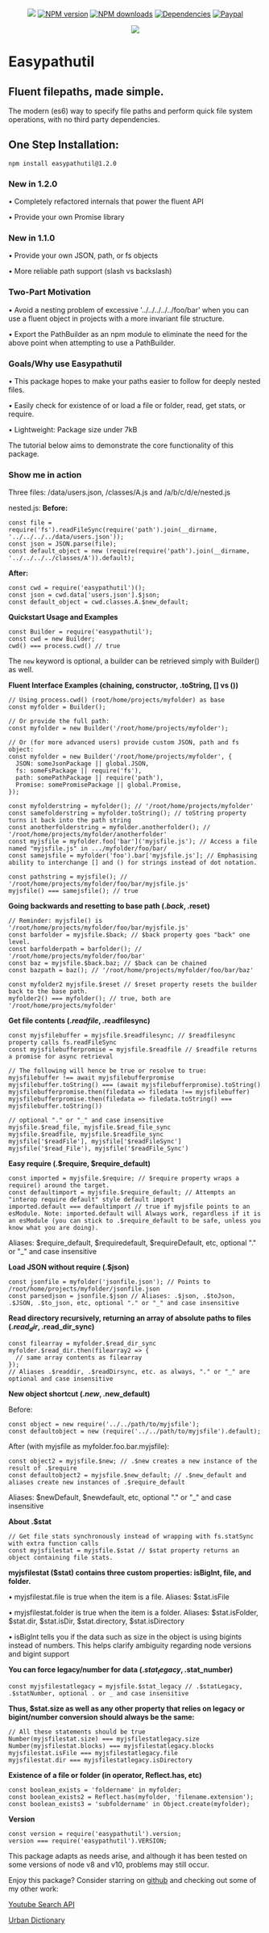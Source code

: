 <div align="center">
    <br />
    <p>
        <a class="badge-align" href="https://www.codacy.com/app/wzhouwzhou/easypathutil?utm_source=github.com&amp;utm_medium=referral&amp;utm_content=wzhouwzhou/easypathutil&amp;utm_campaign=Badge_Grade"><img src="https://api.codacy.com/project/badge/Grade/d54c94b0c32e45bc8046d2825eb474cb"/></a>
        <a href="https://www.npmjs.com/package/easypathutil"><img src="https://img.shields.io/npm/v/easypathutil.svg" alt="NPM version" /></a>
        <a href="https://www.npmjs.com/package/easypathutil"><img src="https://img.shields.io/npm/dt/easypathutil.svg" alt="NPM downloads" /></a>
        <a href="https://david-dm.org/wzhouwzhou/easypathutil"><img src="https://img.shields.io/david/wzhouwzhou/easypathutil.svg" alt="Dependencies" /></a>
        <a href="https://paypal.me/wzhouwzhou"><img src="https://img.shields.io/badge/donate-paypal-009cde.svg" alt="Paypal" /></a>
    </p>
    <p>
        <a href="https://nodei.co/npm/easypathutil/"><img src="https://nodei.co/npm/easypathutil.png?stars=true&downloads=true"></a>
    </p>
</div>

# Easypathutil
## Fluent filepaths, made simple.

The modern (es6) way to specify file paths and perform quick file system operations, with no third party dependencies.

## One Step Installation:

    npm install easypathutil@1.2.0

### New in 1.2.0
• Completely refactored internals that power the fluent API

• Provide your own Promise library

### New in 1.1.0
• Provide your own JSON, path, or fs objects

• More reliable path support (slash vs backslash)

### Two-Part Motivation
• Avoid a nesting problem of excessive '../../../../../foo/bar' when you can use a fluent object in projects with a more invariant file structure.

• Export the PathBuilder as an npm module to eliminate the need for the above point when attempting to use a PathBuilder.

### Goals/Why use Easypathutil
• This package hopes to make your paths easier to follow for deeply nested files.

• Easily check for existence of or load a file or folder, read, get stats, or require.

• Lightweight: Package size under 7kB

The tutorial below aims to demonstrate the core functionality of this package.

### Show me in action
Three files: /data/users.json, /classes/A.js and /a/b/c/d/e/nested.js

nested.js:
**Before:**

    const file = require('fs').readFileSync(require('path').join(__dirname, '../../../../data/users.json'));
    const json = JSON.parse(file);
    const default_object = new (require(require('path').join(__dirname, '../../../../classes/A')).default);

**After:**

    const cwd = require('easypathutil')();
    const json = cwd.data['users.json'].$json;
    const default_object = cwd.classes.A.$new_default;

**Quickstart Usage and Examples**

    const Builder = require('easypathutil');
    const cwd = new Builder;
    cwd() === process.cwd() // true

The `new` keyword is optional, a builder can be retrieved simply with Builder() as well.

**Fluent Interface Examples (chaining, constructor, .toString, [] vs ())**

    // Using process.cwd() (root/home/projects/myfolder) as base
    const myfolder = Builder();

    // Or provide the full path:
    const myfolder = new Builder('/root/home/projects/myfolder');

    // Or (for more advanced users) provide custom JSON, path and fs object:
    const myfolder = new Builder('/root/home/projects/myfolder', {
      JSON: someJsonPackage || global.JSON,
      fs: someFsPackage || require('fs'),
      path: somePathPackage || require('path'),
      Promise: somePromisePackage || global.Promise,
    });

    const myfolderstring = myfolder(); // '/root/home/projects/myfolder'
    const samefolderstring = myfolder.toString(); // toString property turns it back into the path string
    const anotherfolderstring = myfolder.anotherfolder(); // '/root/home/projects/myfolder/anotherfolder'
    const myjsfile = myfolder.foo['bar']('myjsfile.js'); // Access a file named "myjsfile.js" in .../myfolder/foo/bar/
    const samejsfile = myfolder('foo').bar['myjsfile.js']; // Emphasising ability to interchange [] and () for strings instead of dot notation.

    const pathstring = myjsfile(); // '/root/home/projects/myfolder/foo/bar/myjsfile.js'
    myjsfile() === samejsfile(); // true

**Going backwards and resetting to base path (.$back, .$reset)**

    // Reminder: myjsfile() is '/root/home/projects/myfolder/foo/bar/myjsfile.js'
    const barfolder = myjsfile.$back; // $back property goes "back" one level.
    const barfolderpath = barfolder(); // '/root/home/projects/myfolder/foo/bar'
    const baz = myjsfile.$back.baz; // $back can be chained
    const bazpath = baz(); // '/root/home/projects/myfolder/foo/bar/baz'

    const myfolder2 myjsfile.$reset // $reset property resets the builder back to the base path.
    myfolder2() === myfolder(); // true, both are '/root/home/projects/myfolder'

**Get file contents (.$readfile, .$readfilesync)**

    const myjsfilebuffer = myjsfile.$readfilesync; // $readfilesync property calls fs.readFileSync
    const myjsfilebufferpromise = myjsfile.$readfile // $readfile returns a promise for async retrieval

    // The following will hence be true or resolve to true:
    myjsfilebuffer !== await myjsfilebufferpromise
    myjsfilebuffer.toString() === (await myjsfilebufferpromise).toString()
    myjsfilebufferpromise.then(filedata => filedata !== myjsfilebuffer)
    myjsfilebufferpromise.then(filedata => filedata.toString() === myjsfilebuffer.toString())

    // optional "." or "_" and case insensitive
    myjsfile.$read_file, myjsfile.$read_file_sync
    myjsfile.$readfile, myjsfile.$readfile_sync
    myjsfile['$readFile'], myjsfile['$readFileSync']
    myjsfile('$read_File'), myjsfile('$readFile_Sync')

**Easy require (.$require, $require_default)**

    const imported = myjsfile.$require; // $require property wraps a require() around the target.
    const defaultimport = myjsfile.$require_default; // Attempts an "interop require default" style default import
    imported.default === defaultimport // true if myjsfile points to an esModule. Note: imported.default will Always work, regardless if it is an esModule (you can stick to .$require_default to be safe, unless you know what you are doing).

Aliases: $require_default, $requiredefault, $requireDefault, etc, optional "." or "\_" and case insensitive

**Load JSON without require (.$json)**

    const jsonfile = myfolder('jsonfile.json'); // Points to /root/home/projects/myfolder/jsonfile.json
    const parsedjson = jsonfile.$json // Aliases: .$json, .$toJson, .$JSON, .$to_json, etc, optional "." or "_" and case insensitive

**Read directory recursively, returning an array of absolute paths to files (.$read_dir, .$read_dir_sync)**

    const filearray = myfolder.$read_dir_sync
    myfolder.$read_dir.then(filearray2 => {
      // same array contents as filearray
    });
    // Aliases .$readdir, .$readDirsync, etc. as always, "." or "_" are optional and case insensitive

**New object shortcut (.$new, .$new_default)**

Before:

    const object = new require('../../path/to/myjsfile');
    const defaultobject = new (require('../../path/to/myjsfile').default);

After (with myjsfile as myfolder.foo.bar.myjsfile):

    const object2 = myjsfile.$new; // .$new creates a new instance of the result of .$require
    const defaultobject2 = myjsfile.$new_default; // .$new_default and aliases create new instances of .$require_default

Aliases: $newDefault, $newdefault, etc, optional "." or "\_" and case insensitive

**About .$stat**

    // Get file stats synchronously instead of wrapping with fs.statSync with extra function calls
    const myjsfilestat = myjsfile.$stat // $stat property returns an object containing file stats.

**myjsfilestat ($stat) contains three custom properties: isBigInt, file, and folder.**

• myjsfilestat.file is true when the item is a file. Aliases: $stat.isFile

• myjsfilestat.folder is true when the item is a folder. Aliases: $stat.isFolder, $stat.dir, $stat.isDir, $stat.directory, $stat.isDirectory

• isBigInt tells you if the data such as size in the object is using bigints instead of numbers. This helps clarify ambiguity regarding node versions and bigint support

**You can force legacy/number for data (.$stat_legacy, .$stat_number)**

    const myjsfilestatlegacy = myjsfile.$stat_legacy // .$statLegacy, .$statNumber, optional . or _ and case insensitive

**Thus, $stat.size as well as any other property that relies on legacy or bigint/number conversion should always be the same:**

    // All these statements should be true
    Number(myjsfilestat.size) === myjsfilestatlegacy.size
    Number(myjsfilestat.blocks) === myjsfilestatlegacy.blocks
    myjsfilestat.isFile === myjsfilestatlegacy.file
    myjsfilestat.dir === myjsfilestatlegacy.isDirectory

**Existence of a file or folder (in operator, Reflect.has, etc)**

    const boolean_exists = 'foldername' in myfolder;
    const boolean_exists2 = Reflect.has(myfolder, 'filename.extension');
    const boolean_exists3 = 'subfoldername' in Object.create(myfolder);

**Version**

    const version = require('easypathutil').version;
    version === require('easypathutil').VERSION;

This package adapts as needs arise, and although it has been tested on some versions of node v8 and v10, problems may still occur.

Enjoy this package? Consider starring on [github](https://github.com/wzhouwzhou/easypathutil) and checking out some of my other work:

[Youtube Search API](https://npmjs.com/ytsearcher)

[Urban Dictionary](https://npmjs.com/easyurban)
